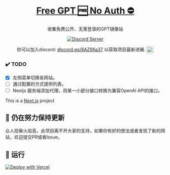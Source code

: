 <a href="https://chat.vercel.ai/">
  <h1 align="center">Free GPT 🆓 No Auth ⛔</h1>
</a>

<p align="center">
  收集免费公开、无需登录的GPT镜像站
</p>

<div align="center">

[![Discord Server](https://discordapp.com/api/guilds/1125981168584626247/widget.png?style=banner2&count=true)](https://discord.gg/cYUU8mCDMd)
  <p>
    你可以加入discord:
    <a href="https://discord.gg/8AZ9Xa37">discord.gg/8AZ9Xa37</a>
    以获取项目最新进展.
    <a href="https://discord.gg/8AZ9Xa37">
      <img align="center" alt="gpt4free Discord" width="22px" src="https://raw.githubusercontent.com/peterthehan/peterthehan/master/assets/discord.svg" />
    </a>
  </p>
</div>


### ✔️ TODO

- [x] 左侧菜单切换各网站。
- [ ] 通过配置的方式提供列表。
- [ ] Nextjs 服务端添加代理，将某一小部分接口转换为兼容OpenAI API的接口。

This is a [Next.js](https://nextjs.org/) project


## 🚩 仍在努力保持更新
众人拾柴火焰高，此项目离不开大家的支持，如果你有好的想法或者发现了新的网站，欢迎提交PR或者Issue。


## 🏃 运行

[![Deploy with Vercel](https://vercel.com/button)](https://vercel.com/new/clone?repository-url=https://github.com/zsio/Free-GPT-No-Auth&project-name=free-gpt-no-auth&repository-name=Free-GPT-No-Auth)
